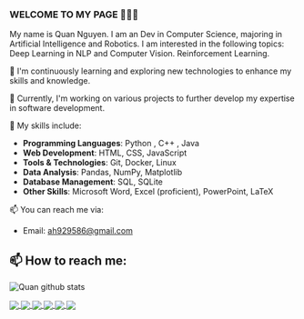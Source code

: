 ### WELCOME TO MY PAGE 👋👋👋
My name is Quan Nguyen. I am an Dev in Computer Science, majoring in Artificial Intelligence and Robotics. I am interested in the following topics: Deep Learning in NLP and Computer Vision. Reinforcement Learning.<br>

🌱 I'm continuously learning and exploring new technologies to enhance my skills and knowledge.

🔭 Currently, I'm working on various projects to further develop my expertise in software development.

💼 My skills include:
- **Programming Languages**: Python , C++ , Java 
- **Web Development**: HTML, CSS, JavaScript
- **Tools & Technologies**: Git, Docker, Linux
- **Data Analysis**: Pandas, NumPy, Matplotlib
- **Database Management**: SQL, SQLite
- **Other Skills**: Microsoft Word, Excel (proficient), PowerPoint, LaTeX

📫 You can reach me via:
- Email: ah929586@gmail.com

## 📫 How to reach me: 

![Quan github stats](https://github-readme-stats-git-masterrstaa-rickstaa.vercel.app/api?username=quankaka11&show_icons=true&theme=tokyonight&hide=contribs,prs,issues)

<a href="https://github.com/quankaka11/PaintAll/">
  <!-- Change the `github-readme-stats.anuraghazra1.vercel.app` to `github-readme-stats.vercel.app`  -->
  <img align="center" src="https://github-readme-stats.anuraghazra1.vercel.app/api/pin/?username=quankaka11&repo=PaintAll&theme=radical" />
</a> 

<a href="https://github.com/quankaka11/BaiTapCuoiKi/">
  <!-- Change the `github-readme-stats.anuraghazra1.vercel.app` to `github-readme-stats.vercel.app`  -->
  <img align="center" src="https://github-readme-stats.anuraghazra1.vercel.app/api/pin/?username=quankaka11&repo=BaiTapCuoiKi&theme=merko" />
</a>

<a href="https://github.com/quankaka11/HappyNewYear/">
  <!-- Change the `github-readme-stats.anuraghazra1.vercel.app` to `github-readme-stats.vercel.app`  -->
  <img align="center" src="https://github-readme-stats.anuraghazra1.vercel.app/api/pin/?username=quankaka11&repo=HappyNewYear&theme=gruvbox" />
</a>    
<a href="https://github.com/quankaka11/AppProfile/">
  <!-- Change the `github-readme-stats.anuraghazra1.vercel.app` to `github-readme-stats.vercel.app`  -->
  <img align="center" src="https://github-readme-stats.anuraghazra1.vercel.app/api/pin/?username=quankaka11&repo=AppProfile&theme=dark" />
</a>

<a href="https://github.com/quankaka11/FloodMaze/">
  <!-- Change the `github-readme-stats.anuraghazra1.vercel.app` to `github-readme-stats.vercel.app`  -->
  <img align="center" src="https://github-readme-stats.anuraghazra1.vercel.app/api/pin/?username=quankaka11&repo=FloodMaze&theme=dark" />
</a>

<a href="https://github.com/quankaka11/Student-Management/">
  <!-- Change the `github-readme-stats.anuraghazra1.vercel.app` to `github-readme-stats.vercel.app`  -->
  <img align="center" src="https://github-readme-stats.anuraghazra1.vercel.app/api/pin/?username=quankaka11&repo=Student Management&theme=dark" />
</a>


